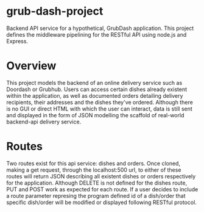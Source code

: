 # grub-dash-project
Backend API service for a hypothetical, GrubDash application. This project defines the middleware pipelining for the RESTful API using node.js and Express.
# Overview
This project models the backend of an online delivery service such as Doordash or Grubhub. Users can access certain dishes already existent within the application, as well as documented orders detailing delivery recipients, their addresses and the dishes they've ordered. Although there is no GUI or direct HTML with which the user can interact, data is still sent and displayed in the form of JSON modelling the scaffold of real-world backend-api delivery service.
# Routes
Two routes exist for this api service: dishes and orders. Once cloned, making a get request, through the localhost:500 url, to either of these routes will return JSON describing all existent dishes or orders respectively for the application. Although DELETE is not defined for the dishes route, PUT and POST work as expected for each route. If a user decides to include a route parameter represing the program defined id of a dish/order that specific dish/order will be modified or displayed following RESTful protocol.
